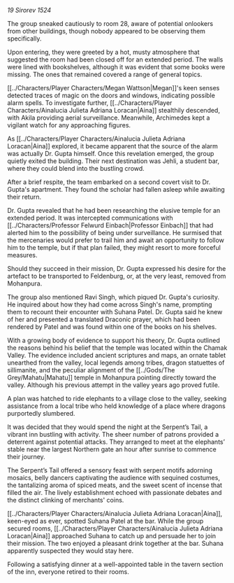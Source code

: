_19 Sirorev 1524_

The group sneaked cautiously to room 28, aware of potential onlookers from other buildings, though nobody appeared to be observing them specifically.

Upon entering, they were greeted by a hot, musty atmosphere that suggested the room had been closed off for an extended period. The walls were lined with bookshelves, although it was evident that some books were missing. The ones that remained covered a range of general topics.

[[../Characters/Player Characters/Megan Wattson|Megan]]'s keen senses detected traces of magic on the doors and windows, indicating possible alarm spells. To investigate further, [[../Characters/Player Characters/Ainalucia Julieta Adriana Loracan|Aina]] stealthily descended, with Akila providing aerial surveillance. Meanwhile, Archimedes kept a vigilant watch for any approaching figures.

As [[../Characters/Player Characters/Ainalucia Julieta Adriana Loracan|Aina]] explored, it became apparent that the source of the alarm was actually Dr. Gupta himself. Once this revelation emerged, the group quietly exited the building. Their next destination was Jehli, a student bar, where they could blend into the bustling crowd.

After a brief respite, the team embarked on a second covert visit to Dr. Gupta's apartment. They found the scholar had fallen asleep while awaiting their return.

Dr. Gupta revealed that he had been researching the elusive temple for an extended period. It was intercepted communications with [[../Characters/Professor Felwurd Einbach|Professor Einbach]] that had alerted him to the possibility of being under surveillance. He surmised that the mercenaries would prefer to trail him and await an opportunity to follow him to the temple, but if that plan failed, they might resort to more forceful measures.

Should they succeed in their mission, Dr. Gupta expressed his desire for the artefact to be transported to Feldenburg, or, at the very least, removed from Mohanpura.

The group also mentioned Ravi Singh, which piqued Dr. Gupta's curiosity. He inquired about how they had come across Singh's name, prompting them to recount their encounter with Suhana Patel. Dr. Gupta said he knew of her and presented a translated Draconic prayer, which had been rendered by Patel and was found within one of the books on his shelves.

With a growing body of evidence to support his theory, Dr. Gupta outlined the reasons behind his belief that the temple was located within the Chamak Valley. The evidence included ancient scriptures and maps, an ornate tablet unearthed from the valley, local legends among tribes, dragon statuettes of sillimanite, and the peculiar alignment of the [[../Gods/The Grey/Mahatu|Mahatu]] temple in Mohanpura pointing directly toward the valley. Although his previous attempt in the valley years ago proved futile.

A plan was hatched to ride elephants to a village close to the valley, seeking assistance from a local tribe who held knowledge of a place where dragons purportedly slumbered.

It was decided that they would spend the night at the Serpent’s Tail, a vibrant inn bustling with activity. The sheer number of patrons provided a deterrent against potential attacks. They arranged to meet at the elephants’ stable near the largest Northern gate an hour after sunrise to commence their journey.

The Serpent’s Tail offered a sensory feast with serpent motifs adorning mosaics, belly dancers captivating the audience with sequined costumes, the tantalizing aroma of spiced meats, and the sweet scent of incense that filled the air. The lively establishment echoed with passionate debates and the distinct clinking of merchants' coins.

[[../Characters/Player Characters/Ainalucia Julieta Adriana Loracan|Aina]], keen-eyed as ever, spotted Suhana Patel at the bar. While the group secured rooms, [[../Characters/Player Characters/Ainalucia Julieta Adriana Loracan|Aina]] approached Suhana to catch up and persuade her to join their mission. The two enjoyed a pleasant drink together at the bar. Suhana apparently suspected they would stay here.

Following a satisfying dinner at a well-appointed table in the tavern section of the inn, everyone retired to their rooms.